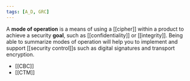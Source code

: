 ```yaml
---
tags: [A_D, GRC]
---
```

A **mode of operation** is a means of using a [[cipher]] within a product to achieve a security **goal**, such as [[confidentiality]] or [[integrity]]. Being able to summarize modes of operation will help you to implement and support [[security control]]s such as digital signatures and transport encryption.
- [[CBC]]
- [[CTM]]